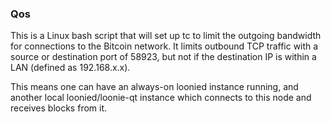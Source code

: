 ### Qos ###

This is a Linux bash script that will set up tc to limit the outgoing bandwidth for connections to the Bitcoin network. It limits outbound TCP traffic with a source or destination port of 58923, but not if the destination IP is within a LAN (defined as 192.168.x.x).

This means one can have an always-on loonied instance running, and another local loonied/loonie-qt instance which connects to this node and receives blocks from it.
